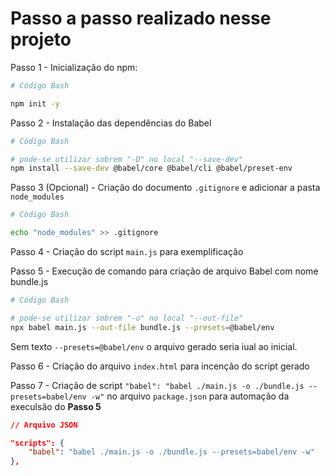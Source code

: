 # Passo a passo realizado nesse projeto

Passo 1 - Inicialização do npm:

~~~bash
# Código Bash

npm init -y
~~~

Passo 2 - Instalação das dependências do Babel

~~~bash
# Código Bash

# pode-se utilizar sobrem "-D" no local "--save-dev"
npm install --save-dev @babel/core @babel/cli @babel/preset-env
~~~

Passo 3 (Opcional) - Criação do documento `.gitignore` e adicionar a pasta `node_modules`

~~~bash
# Código Bash

echo "node_modules" >> .gitignore
~~~

Passo 4 - Criação do script `main.js` para exemplificação

Passo 5 - Execução de comando para criação de arquivo Babel com nome bundle.js

~~~bash
# Código Bash

# pode-se utilizar sobrem "-o" no local "--out-file"
npx babel main.js --out-file bundle.js --presets=@babel/env
~~~

Sem texto `--presets=@babel/env` o arquivo gerado seria iual ao inicial.

Passo 6 - Criação do arquivo `index.html` para incenção do script gerado

Passo 7 - Criação de script `"babel": "babel ./main.js -o ./bundle.js --presets=babel/env -w"` no arquivo `package.json` para automação da execulsão do **Passo 5**

~~~json
// Arquivo JSON

"scripts": {
    "babel": "babel ./main.js -o ./bundle.js --presets=babel/env -w"
},
~~~
